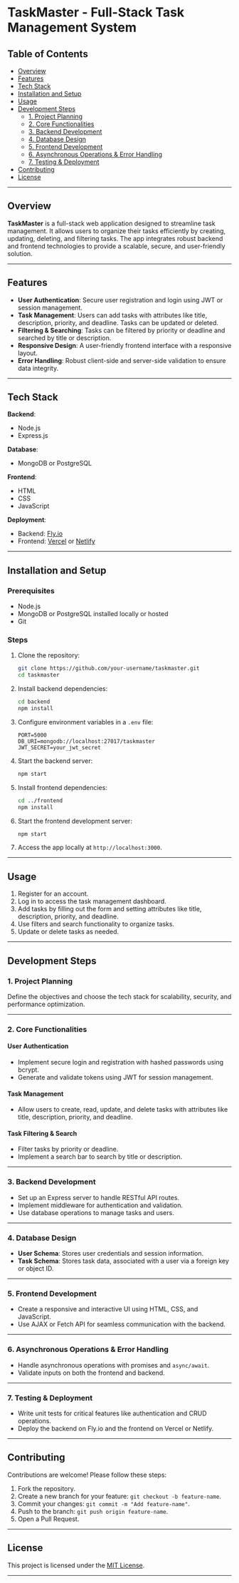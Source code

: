 # TaskMaster - Full-Stack Task Management System  

## Table of Contents
- [Overview](#overview)  
- [Features](#features)  
- [Tech Stack](#tech-stack)  
- [Installation and Setup](#installation-and-setup)  
- [Usage](#usage)  
- [Development Steps](#development-steps)  
  - [1. Project Planning](#1-project-planning)  
  - [2. Core Functionalities](#2-core-functionalities)  
  - [3. Backend Development](#3-backend-development)  
  - [4. Database Design](#4-database-design)  
  - [5. Frontend Development](#5-frontend-development)  
  - [6. Asynchronous Operations & Error Handling](#6-asynchronous-operations--error-handling)  
  - [7. Testing & Deployment](#7-testing--deployment)  
- [Contributing](#contributing)  
- [License](#license)  

---

## Overview  

**TaskMaster** is a full-stack web application designed to streamline task management. It allows users to organize their tasks efficiently by creating, updating, deleting, and filtering tasks. The app integrates robust backend and frontend technologies to provide a scalable, secure, and user-friendly solution.  

---

## Features  

- **User Authentication**: Secure user registration and login using JWT or session management.  
- **Task Management**: Users can add tasks with attributes like title, description, priority, and deadline. Tasks can be updated or deleted.  
- **Filtering & Searching**: Tasks can be filtered by priority or deadline and searched by title or description.  
- **Responsive Design**: A user-friendly frontend interface with a responsive layout.  
- **Error Handling**: Robust client-side and server-side validation to ensure data integrity.  

---

## Tech Stack  

**Backend**:  
- Node.js  
- Express.js  

**Database**:  
- MongoDB or PostgreSQL  

**Frontend**:  
- HTML  
- CSS  
- JavaScript  

**Deployment**:  
- Backend: [Fly.io](https://fly.io)  
- Frontend: [Vercel](https://vercel.com) or [Netlify](https://www.netlify.com)  

---

## Installation and Setup  

### Prerequisites  
- Node.js  
- MongoDB or PostgreSQL installed locally or hosted  
- Git  

### Steps  
1. Clone the repository:  
   ```bash  
   git clone https://github.com/your-username/taskmaster.git  
   cd taskmaster  
   ```  

2. Install backend dependencies:  
   ```bash  
   cd backend  
   npm install  
   ```  

3. Configure environment variables in a `.env` file:  
   ```env  
   PORT=5000  
   DB_URI=mongodb://localhost:27017/taskmaster  
   JWT_SECRET=your_jwt_secret  
   ```  

4. Start the backend server:  
   ```bash  
   npm start  
   ```  

5. Install frontend dependencies:  
   ```bash  
   cd ../frontend  
   npm install  
   ```  

6. Start the frontend development server:  
   ```bash  
   npm start  
   ```  

7. Access the app locally at `http://localhost:3000`.  

---

## Usage  

1. Register for an account.  
2. Log in to access the task management dashboard.  
3. Add tasks by filling out the form and setting attributes like title, description, priority, and deadline.  
4. Use filters and search functionality to organize tasks.  
5. Update or delete tasks as needed.  

---

## Development Steps  

### 1. Project Planning  
Define the objectives and choose the tech stack for scalability, security, and performance optimization.  

---

### 2. Core Functionalities  
#### User Authentication  
- Implement secure login and registration with hashed passwords using bcrypt.  
- Generate and validate tokens using JWT for session management.  

#### Task Management  
- Allow users to create, read, update, and delete tasks with attributes like title, description, priority, and deadline.  

#### Task Filtering & Search  
- Filter tasks by priority or deadline.  
- Implement a search bar to search by title or description.  

---

### 3. Backend Development  
- Set up an Express server to handle RESTful API routes.  
- Implement middleware for authentication and validation.  
- Use database operations to manage tasks and users.  

---

### 4. Database Design  
- **User Schema**: Stores user credentials and session information.  
- **Task Schema**: Stores task data, associated with a user via a foreign key or object ID.  

---

### 5. Frontend Development  
- Create a responsive and interactive UI using HTML, CSS, and JavaScript.  
- Use AJAX or Fetch API for seamless communication with the backend.  

---

### 6. Asynchronous Operations & Error Handling  
- Handle asynchronous operations with promises and `async/await`.  
- Validate inputs on both the frontend and backend.  

---

### 7. Testing & Deployment  
- Write unit tests for critical features like authentication and CRUD operations.  
- Deploy the backend on Fly.io and the frontend on Vercel or Netlify.  

---

## Contributing  

Contributions are welcome! Please follow these steps:  
1. Fork the repository.  
2. Create a new branch for your feature: `git checkout -b feature-name`.  
3. Commit your changes: `git commit -m "Add feature-name"`.  
4. Push to the branch: `git push origin feature-name`.  
5. Open a Pull Request.  

---

## License  

This project is licensed under the [MIT License](https://github.com/Samuel-Adeyeye/Task-Management-System-3MTT_Capstone_Project?tab=MIT-1-ov-file#).  

---  